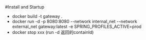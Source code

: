 #Install and Startup
- docker build -t gateway .
- docker run -d -p 8080:8080 --network internal_net --network external_net gateway:latest  -e SPRING_PROFILES_ACTIVE=prod
- docker stop xxx (run -d 返回的containId)

